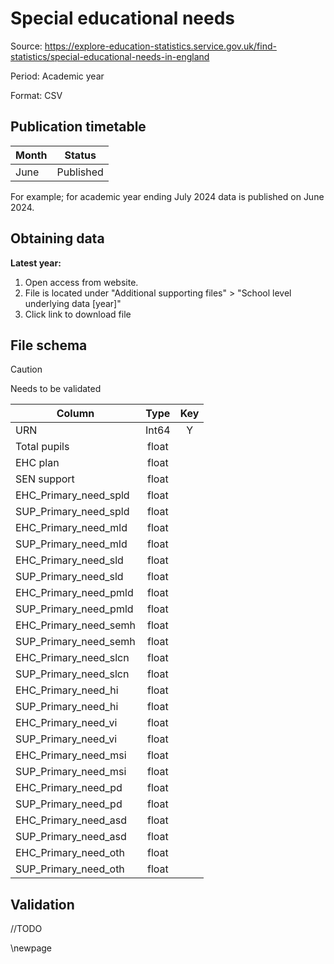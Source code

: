 # Special educational needs

Source: https://explore-education-statistics.service.gov.uk/find-statistics/special-educational-needs-in-england

Period: Academic year

Format: CSV

## Publication timetable

| Month    | Status    |
|----------|-----------|
| June     | Published |

For example; for academic year ending July 2024 data is published on June 2024.
 
## Obtaining data

**Latest year:**
1. Open access from website. 
2. File is located under "Additional supporting files" > "School level underlying data [year]"
3. Click link to download file

## File schema

>[!CAUTION]
> Needs to be validated

| Column                | Type  | Key |
|-----------------------|:-----:|:---:|
| URN                   | Int64 |  Y  |
| Total pupils          | float |     |
| EHC plan              | float |     |
| SEN support           | float |     |
| EHC_Primary_need_spld | float |     |
| SUP_Primary_need_spld | float |     |
| EHC_Primary_need_mld  | float |     |
| SUP_Primary_need_mld  | float |     |
| EHC_Primary_need_sld  | float |     |
| SUP_Primary_need_sld  | float |     |
| EHC_Primary_need_pmld | float |     |
| SUP_Primary_need_pmld | float |     |
| EHC_Primary_need_semh | float |     |
| SUP_Primary_need_semh | float |     |
| EHC_Primary_need_slcn | float |     |
| SUP_Primary_need_slcn | float |     |
| EHC_Primary_need_hi   | float |     |
| SUP_Primary_need_hi   | float |     |
| EHC_Primary_need_vi   | float |     |
| SUP_Primary_need_vi   | float |     |
| EHC_Primary_need_msi  | float |     |
| SUP_Primary_need_msi  | float |     |
| EHC_Primary_need_pd   | float |     |
| SUP_Primary_need_pd   | float |     |
| EHC_Primary_need_asd  | float |     |
| SUP_Primary_need_asd  | float |     |
| EHC_Primary_need_oth  | float |     |
| SUP_Primary_need_oth  | float |     |


## Validation
//TODO

<!-- Leave the rest of this page blank -->
\newpage